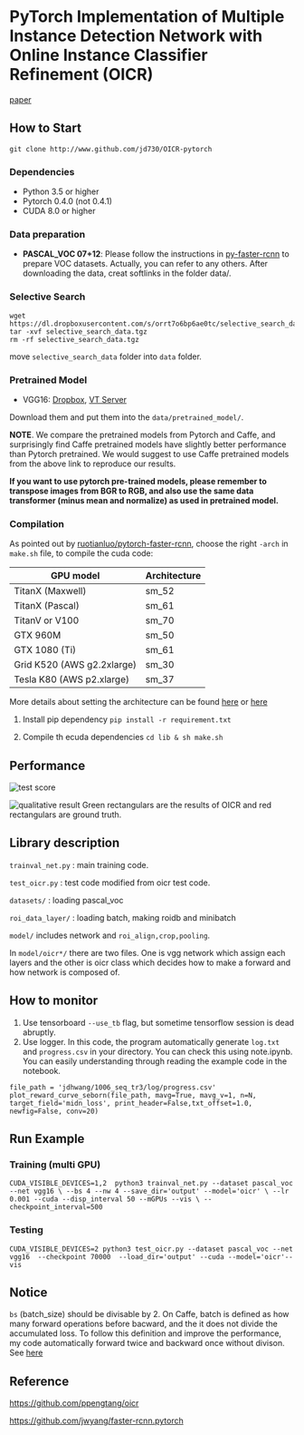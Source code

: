 # PyTorch Implementation of Multiple Instance Detection Network with Online Instance Classifier Refinement (OICR)

[paper](https://arxiv.org/abs/1704.00138)

## How to Start

`git clone http://www.github.com/jd730/OICR-pytorch`

### Dependencies

 * Python 3.5 or higher
* Pytorch 0.4.0 (not 0.4.1)
* CUDA 8.0 or higher 

### Data preparation

* **PASCAL_VOC 07+12**: Please follow the instructions in [py-faster-rcnn](https://github.com/rbgirshick/py-faster-rcnn#beyond-the-demo-installation-for-training-and-testing-models) to prepare VOC datasets. Actually, you can refer to any others. After downloading the data, creat softlinks in the folder data/.

### Selective Search
```
wget https://dl.dropboxusercontent.com/s/orrt7o6bp6ae0tc/selective_search_data.tgz
tar -xvf selective_search_data.tgz
rm -rf selective_search_data.tgz
```
move `selective_search_data` folder into `data` folder.

### Pretrained Model

* VGG16: [Dropbox](https://www.dropbox.com/s/s3brpk0bdq60nyb/vgg16_caffe.pth?dl=0), [VT Server](https://filebox.ece.vt.edu/~jw2yang/faster-rcnn/pretrained-base-models/vgg16_caffe.pth)

Download them and put them into the `data/pretrained_model/`.

**NOTE**. We compare the pretrained models from Pytorch and Caffe, and surprisingly find Caffe pretrained models have slightly better performance than Pytorch pretrained. We would suggest to use Caffe pretrained models from the above link to reproduce our results.

**If you want to use pytorch pre-trained models, please remember to transpose images from BGR to RGB, and also use the same data transformer (minus mean and normalize) as used in pretrained model.**

### Compilation

As pointed out by [ruotianluo/pytorch-faster-rcnn](https://github.com/ruotianluo/pytorch-faster-rcnn), choose the right `-arch` in `make.sh` file, to compile the cuda code:

  | GPU model  | Architecture |
  | ------------- | ------------- |
  | TitanX (Maxwell) | sm_52 |
  | TitanX (Pascal) | sm_61 |
  | TitanV or V100 | sm_70 |
  | GTX 960M | sm_50 |
  | GTX 1080 (Ti) | sm_61 |
  | Grid K520 (AWS g2.2xlarge) | sm_30 |
  | Tesla K80 (AWS p2.xlarge) | sm_37 |

More details about setting the architecture can be found [here](https://developer.nvidia.com/cuda-gpus) or [here](http://arnon.dk/matching-sm-architectures-arch-and-gencode-for-various-nvidia-cards/)

1. Install pip dependency
`pip install -r requirement.txt` 

2. Compile th ecuda dependencies
`cd lib & sh make.sh`

## Performance

![test score](assets/table.png)

![qualitative result](assets/qual.png)
Green rectangulars are the results of OICR and red rectangulars are ground truth.



## Library description
`trainval_net.py` : main training code.

`test_oicr.py` : test code modified from oicr test code.

`datasets/` : loading pascal_voc

`roi_data_layer/` : loading batch, making roidb and minibatch

`model/` includes network and `roi_align,crop,pooling`.

In `model/oicr*/` there are two files. One is vgg network which assign each layers and the other is oicr class which decides how to make a forward and how network is composed of.

## How to monitor
1. Use tensorboard `--use_tb` flag, but sometime tensorflow session is dead abruptly.
2. Use logger. In this code, the program automatically generate `log.txt` and `progress.csv` in your directory. You can check this using note.ipynb. You can easily understanding through reading the example code in the notebook.

```
file_path = 'jdhwang/1006_seq_tr3/log/progress.csv'
plot_reward_curve_seborn(file_path, mavg=True, mavg_v=1, n=N, target_field='midn_loss', print_header=False,txt_offset=1.0, newfig=False, conv=20)
```


## Run Example
### Training (multi GPU)
`CUDA_VISIBLE_DEVICES=1,2  python3 trainval_net.py --dataset pascal_voc --net vgg16 \
          --bs 4 --nw 4 --save_dir='output' --model='oicr' \
           --lr 0.001 --cuda --disp_interval 50 --mGPUs --vis \
           --checkpoint_interval=500`

### Testing 
`CUDA_VISIBLE_DEVICES=2 python3 test_oicr.py --dataset pascal_voc --net vgg16  --checkpoint 70000  --load_dir='output' --cuda --model='oicr'--vis`

## Notice
`bs` (batch_size) should be divisable by 2. On Caffe, batch is defined as how many forward operations before bacward, and the it does not divide the accumulated loss. To follow this definition and improve the performance, my code automatically forward twice and backward once without divison. See [here](https://github.com/jd730/OICR-pytorch/blob/54921e5c6f88dba7027a7b13b26ffe4adc4aec66/trainval_net.py#L404)


## Reference
https://github.com/ppengtang/oicr

https://github.com/jwyang/faster-rcnn.pytorch

